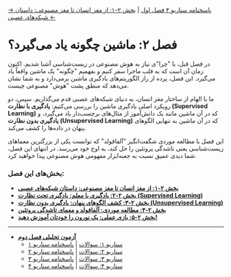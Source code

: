 [→ پاسخنامه سناریو ۴ فصل اول](../01-ai-revolution-in-biology/exam/scenario-04-answers.md) | [بخش ۲-۱: از مغز انسان تا مغز مصنوعی: داستان شبکه‌های عصبی ←](./01-from-brain-to-ann.md)

# فصل ۲: ماشین چگونه یاد می‌گیرد؟

در فصل قبل، با "چرا"ی نیاز به هوش مصنوعی در زیست‌شناسی آشنا شدیم. اکنون زمان آن است که به قلب ماجرا سفر کنیم و بفهمیم "چگونه" یک ماشین واقعاً یاد می‌گیرد. این فصل، پرده از راز الگوریتم‌های یادگیری ماشین برمی‌دارد و به شما نشان می‌دهد که منطق پشت "هوش" مصنوعی چیست.

ما با الهام از ساختار مغز انسان، به دنیای شبکه‌های عصبی قدم می‌گذاریم. سپس، دو رویکرد اصلی یادگیری ماشین را بررسی می‌کنیم: **یادگیری با نظارت (Supervised Learning)** که در آن ماشین مانند یک دانش‌آموز از مثال‌های برچسب‌دار یاد می‌گیرد، و **یادگیری بدون نظارت (Unsupervised Learning)** که در آن ماشین به تنهایی الگوهای پنهان در داده‌ها را کشف می‌کند.

این فصل با مطالعه موردی شگفت‌انگیز "آلفافولد" که توانست یکی از بزرگترین معماهای زیست‌شناسی یعنی تاشدگی پروتئین را حل کند، به اوج خود می‌رسد. در انتهای این فصل، شما دیدی عمیق نسبت به جعبه‌ابزار مفهومی هوش مصنوعی پیدا خواهید کرد.

### بخش‌های این فصل:

- [**بخش ۲-۱: از مغز انسان تا مغز مصنوعی: داستان شبکه‌های عصبی**](./01-from-brain-to-ann.md)
- [**بخش ۲-۲: یادگیری با معلم: یادگیری تحت نظارت (Supervised Learning)**](./02-supervised-learning.md)
- [**بخش ۲-۳: کشف الگوهای پنهان: یادگیری بدون نظارت (Unsupervised Learning)**](./03-unsupervised-learning.md)
- [**بخش ۲-۴: مطالعه موردی: آلفافولد و معمای تاشدگی پروتئین**](./04-case-study-alphafold.md)
- [**بخش ۲-۵: بازی عملی: یک نورون را خودتان آموزش دهید!**](./05-exercise-train-a-neuron.md)

---

- [**آزمون تحلیلی فصل دوم**](./exam/index.md)
  - [سناریو ۱: سوالات](./exam/scenario-01-questions.md) | [پاسخنامه سناریو ۱](./exam/scenario-01-answers.md)
  - [سناریو ۲: سوالات](./exam/scenario-02-questions.md) | [پاسخنامه سناریو ۲](./exam/scenario-02-answers.md)
  - [سناریو ۳: سوالات](./exam/scenario-03-questions.md) | [پاسخنامه سناریو ۳](./exam/scenario-03-answers.md)
  - [سناریو ۴: سوالات](./exam/scenario-04-questions.md) | [پاسخنامه سناریو ۴](./exam/scenario-04-answers.md)
